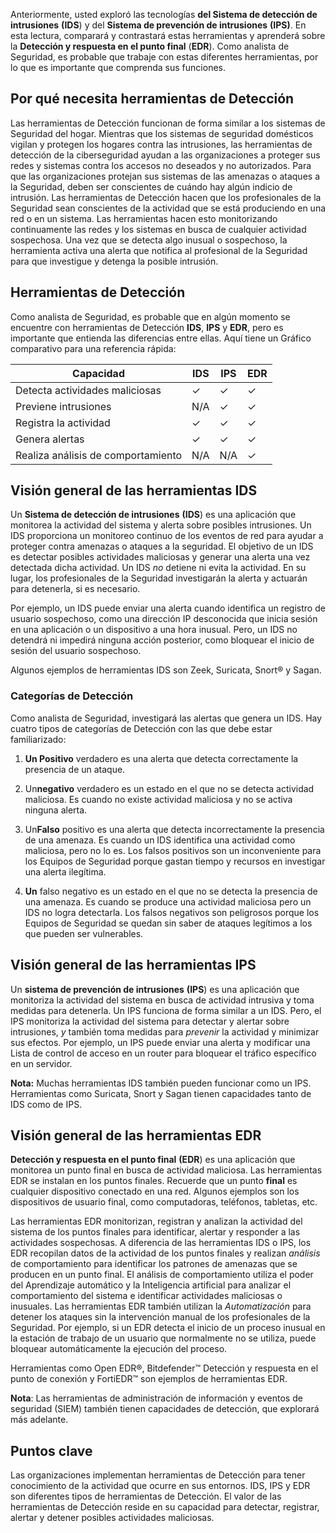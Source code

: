 
Anteriormente, usted exploró las tecnologías **del Sistema de detección de intrusiones** **(IDS**) y del **Sistema de prevención de intrusiones** **(IPS)**. En esta lectura, comparará y contrastará estas herramientas y aprenderá sobre la **Detección y respuesta en el punto final** (**EDR**). Como analista de Seguridad, es probable que trabaje con estas diferentes herramientas, por lo que es importante que comprenda sus funciones.

## Por qué necesita herramientas de Detección

Las herramientas de Detección funcionan de forma similar a los sistemas de Seguridad del hogar. Mientras que los sistemas de seguridad domésticos vigilan y protegen los hogares contra las intrusiones, las herramientas de detección de la ciberseguridad ayudan a las organizaciones a proteger sus redes y sistemas contra los accesos no deseados y no autorizados. Para que las organizaciones protejan sus sistemas de las amenazas o ataques a la Seguridad, deben ser conscientes de cuándo hay algún indicio de intrusión. Las herramientas de Detección hacen que los profesionales de la Seguridad sean conscientes de la actividad que se está produciendo en una red o en un sistema. Las herramientas hacen esto monitorizando continuamente las redes y los sistemas en busca de cualquier actividad sospechosa. Una vez que se detecta algo inusual o sospechoso, la herramienta activa una alerta que notifica al profesional de la Seguridad para que investigue y detenga la posible intrusión.

## Herramientas de Detección

Como analista de Seguridad, es probable que en algún momento se encuentre con herramientas de Detección **IDS**, **IPS** y **EDR**, pero es importante que entienda las diferencias entre ellas. Aquí tiene un Gráfico comparativo para una referencia rápida:

|**Capacidad**|**IDS**|**IPS**|**EDR**|
|---|---|---|---|
|Detecta actividades maliciosas|✓|✓|✓|
|Previene intrusiones|N/A|✓|✓|
|Registra la actividad|✓|✓|✓|
|Genera alertas|✓|✓|✓|
|Realiza análisis de comportamiento|N/A|N/A|✓|

## Visión general de las herramientas IDS

Un **Sistema de detección de intrusiones** **(IDS**) es una aplicación que monitorea la actividad del sistema y alerta sobre posibles intrusiones. Un IDS proporciona un monitoreo continuo de los eventos de red para ayudar a proteger contra amenazas o ataques a la seguridad. El objetivo de un IDS es detectar posibles actividades maliciosas y generar una alerta una vez detectada dicha actividad. Un IDS _no_ detiene ni evita la actividad. En su lugar, los profesionales de la Seguridad investigarán la alerta y actuarán para detenerla, si es necesario.

Por ejemplo, un IDS puede enviar una alerta cuando identifica un registro de usuario sospechoso, como una dirección IP desconocida que inicia sesión en una aplicación o un dispositivo a una hora inusual. Pero, un IDS no detendrá ni impedirá ninguna acción posterior, como bloquear el inicio de sesión del usuario sospechoso.

Algunos ejemplos de herramientas IDS son Zeek, Suricata, Snort® y Sagan.

### **Categorías de Detección**

Como analista de Seguridad, investigará las alertas que genera un IDS. Hay cuatro tipos de categorías de Detección con las que debe estar familiarizado:

1. **Un Positivo** verdadero es una alerta que detecta correctamente la presencia de un ataque.
    
2. Un**negativo** verdadero es un estado en el que no se detecta actividad maliciosa. Es cuando no existe actividad maliciosa y no se activa ninguna alerta.
    
3. Un**Falso** positivo es una alerta que detecta incorrectamente la presencia de una amenaza. Es cuando un IDS identifica una actividad como maliciosa, pero no lo es. Los falsos positivos son un inconveniente para los Equipos de Seguridad porque gastan tiempo y recursos en investigar una alerta ilegítima.
    
4. **Un** falso negativo es un estado en el que no se detecta la presencia de una amenaza. Es cuando se produce una actividad maliciosa pero un IDS no logra detectarla. Los falsos negativos son peligrosos porque los Equipos de Seguridad se quedan sin saber de ataques legítimos a los que pueden ser vulnerables.
    

## Visión general de las herramientas IPS

Un **sistema de prevención de intrusiones** **(IPS**) es una aplicación que monitoriza la actividad del sistema en busca de actividad intrusiva y toma medidas para detenerla. Un IPS funciona de forma similar a un IDS. Pero, el IPS monitoriza la actividad del sistema para detectar y alertar sobre intrusiones, _y_ también toma medidas para _prevenir_ la actividad y minimizar sus efectos. Por ejemplo, un IPS puede enviar una alerta y modificar una Lista de control de acceso en un router para bloquear el tráfico específico en un servidor.

**Nota:** Muchas herramientas IDS también pueden funcionar como un IPS. Herramientas como Suricata, Snort y Sagan tienen capacidades tanto de IDS como de IPS.

## Visión general de las herramientas EDR

**Detección y respuesta en el punto final** **(EDR**) es una aplicación que monitorea un punto final en busca de actividad maliciosa. Las herramientas EDR se instalan en los puntos finales. Recuerde que un punto **final** es cualquier dispositivo conectado en una red. Algunos ejemplos son los dispositivos de usuario final, como computadoras, teléfonos, tabletas, etc.

Las herramientas EDR monitorizan, registran y analizan la actividad del sistema de los puntos finales para identificar, alertar y responder a las actividades sospechosas. A diferencia de las herramientas IDS o IPS, los EDR recopilan datos de la actividad de los puntos finales y realizan _análisis_ de comportamiento para identificar los patrones de amenazas que se producen en un punto final. El análisis de comportamiento utiliza el poder del Aprendizaje automático y la Inteligencia artificial para analizar el comportamiento del sistema e identificar actividades maliciosas o inusuales. Las herramientas EDR también utilizan la _Automatización_ para detener los ataques sin la intervención manual de los profesionales de la Seguridad. Por ejemplo, si un EDR detecta el inicio de un proceso inusual en la estación de trabajo de un usuario que normalmente no se utiliza, puede bloquear automáticamente la ejecución del proceso.

Herramientas como Open EDR®, Bitdefender™ Detección y respuesta en el punto de conexión y FortiEDR™ son ejemplos de herramientas EDR.

**Nota**: Las herramientas de administración de información y eventos de seguridad (SIEM) también tienen capacidades de detección, que explorará más adelante.

## Puntos clave

Las organizaciones implementan herramientas de Detección para tener conocimiento de la actividad que ocurre en sus entornos. IDS, IPS y EDR son diferentes tipos de herramientas de Detección. El valor de las herramientas de Detección reside en su capacidad para detectar, registrar, alertar y detener posibles actividades maliciosas.